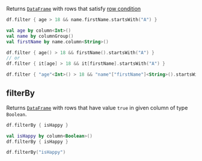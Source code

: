 [//]: # (title: filter)

<!---IMPORT org.jetbrains.kotlinx.dataframe.samples.api.Access-->

Returns [`DataFrame`](DataFrame.md) with rows that satisfy [row condition](DataRow.md#row-conditions)

<!---FUN filter-->
<tabs>
<tab title="Properties">

```kotlin
df.filter { age > 18 && name.firstName.startsWith("A") }
```

</tab>
<tab title="Accessors">

```kotlin
val age by column<Int>()
val name by columnGroup()
val firstName by name.column<String>()

df.filter { age() > 18 && firstName().startsWith("A") }
// or
df.filter { it[age] > 18 && it[firstName].startsWith("A") }
```

</tab>
<tab title="Strings">

```kotlin
df.filter { "age"<Int>() > 18 && "name"["firstName"]<String>().startsWith("A") }
```

</tab></tabs>
<!---END-->

## filterBy

Returns [`DataFrame`](DataFrame.md) with rows that have value `true` in given column of type `Boolean`.

<!---FUN filterBy-->
<tabs>
<tab title="Properties">

```kotlin
df.filterBy { isHappy }
```

</tab>
<tab title="Accessors">

```kotlin
val isHappy by column<Boolean>()
df.filterBy { isHappy }
```

</tab>
<tab title="Strings">

```kotlin
df.filterBy("isHappy")
```

</tab></tabs>
<!---END-->
